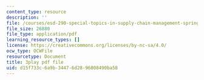 ```yaml
---
content_type: resource
description: ''
file: /courses/esd-290-special-topics-in-supply-chain-management-spring-2005/d15f733c6a9b34476d2896808490ba58_H7vyIn6WtOk.pdf
file_size: 26880
file_type: application/pdf
learning_resource_types: []
license: https://creativecommons.org/licenses/by-nc-sa/4.0/
ocw_type: OCWFile
resourcetype: Document
title: 3play pdf file
uid: d15f733c-6a9b-3447-6d28-96808490ba58
---
```

